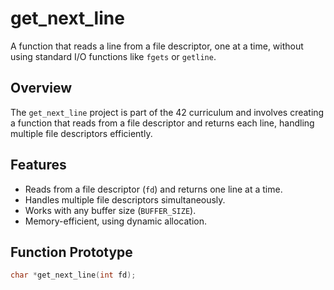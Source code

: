 # get_next_line

A function that reads a line from a file descriptor, one at a time, without using standard I/O functions like `fgets` or `getline`.

## Overview

The `get_next_line` project is part of the 42 curriculum and involves creating a function that reads from a file descriptor and returns each line, handling multiple file descriptors efficiently.

## Features

- Reads from a file descriptor (`fd`) and returns one line at a time.
- Handles multiple file descriptors simultaneously.
- Works with any buffer size (`BUFFER_SIZE`).
- Memory-efficient, using dynamic allocation.

## Function Prototype

```c
char *get_next_line(int fd);
